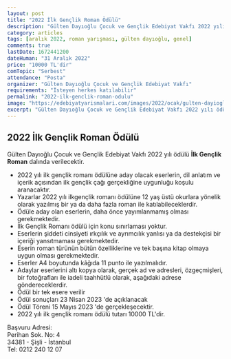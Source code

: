 ```yaml
---
layout: post
title: "2022 İlk Gençlik Roman Ödülü"
description: "Gülten Dayıoğlu Çocuk ve Gençlik Edebiyat Vakfı 2022 yılı ödülü İlk Gençlik Roman dalında verilecektir."
category: articles
tags: [aralık 2022, roman yarışması, gülten dayıoğlu, genel]
comments: true
lastDate: 1672441200
dateHuman: "31 Aralık 2022"
price: "10000 TL'dir"
comTopic: "Serbest"
attendance: "Posta"
organizer: "Gülten Dayıoğlu Çocuk ve Gençlik Edebiyat Vakfı"
requirements: "İsteyen herkes katılabilir"
permalink: "2022-ilk-genclik-roman-odulu"
image: "https://edebiyatyarismalari.com/images/2022/ocak/gulten-dayioglu-ilk-genclik-romani.JPG"
excerpt: "Gülten Dayıoğlu Çocuk ve Gençlik Edebiyat Vakfı 2022 yılı ödülü <strong>İlk Gençlik Roman</strong> dalında verilecektir."
---
```


## 2022 İlk Gençlik Roman Ödülü
Gülten Dayıoğlu Çocuk ve Gençlik Edebiyat Vakfı 2022 yılı ödülü **İlk Gençlik Roman** dalında verilecektir.  

- 2022 yılı ilk gençlik romanı ödülüne aday olacak eserlerin, dil anlatım ve içerik açısından ilk gençlik çağı gerçekliğine uygunluğu koşulu aranacaktır.
- Yazarlar 2022 yılı ilkgençlik romanı ödülüne 12 yaş üstü okurlara yönelik olarak yazılmış bir ya da daha fazla roman ile katılabileceklerdir. 
- Ödüle aday olan eserlerin, daha önce yayımlanmamış olması gerekmektedir.
- İlk Gençlik Romanı ödülü için konu sınırlaması yoktur.
- Eserlerin şiddeti cinsiyeti ırkçılık ve ayrımcılık yanlısı ya da destekçisi bir içeriği yansıtmaması gerekmektedir.
- Eserin roman türünün bütün özelliklerine ve tek başına kitap olmaya uygun olması gerekmektedir.
- Eserler A4 boyutunda kâğıda 11 punto ile yazılmalıdır.
- Adaylar eserlerini altı kopya olarak, gerçek ad ve adresleri, özgeçmişleri, bir fotoğrafları ile iadeli taahhütlü olarak, aşağıdaki adrese göndereceklerdir.
- Ödül bir tek esere verilir
- Ödül sonuçları 23 Nisan 2023 'de açıklanacak
- Ödül Töreni 15 Mayıs 2023 'de gerçekleşecektir.
- 2022 yılı ilk gençlik romanı ödülü tutarı 10000 TL'dir.

Başvuru Adresi:  
Perihan Sok. No: 4  
34381 - Şişli - İstanbul  
Tel: 0212 240 12 07